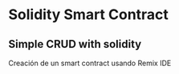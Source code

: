 # Solidity Smart Contract

## Simple CRUD with solidity

Creación de un smart contract usando Remix IDE